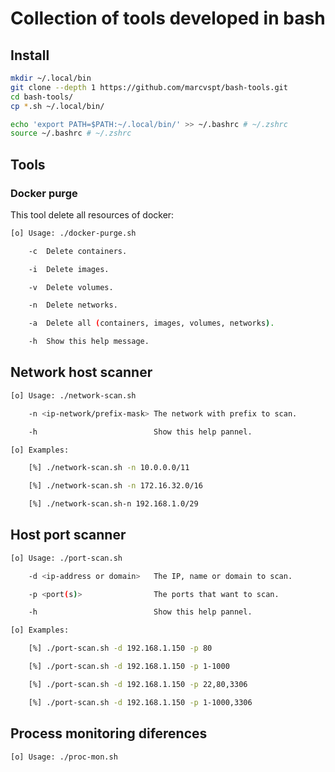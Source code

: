 # Collection of tools developed in bash

## Install
```bash
mkdir ~/.local/bin
git clone --depth 1 https://github.com/marcvspt/bash-tools.git
cd bash-tools/
cp *.sh ~/.local/bin/

echo 'export PATH=$PATH:~/.local/bin/' >> ~/.bashrc # ~/.zshrc
source ~/.bashrc # ~/.zshrc
```

## Tools
### Docker purge
This tool delete all resources of docker:
```bash
[o] Usage: ./docker-purge.sh

	-c 	Delete containers.

	-i 	Delete images.

	-v 	Delete volumes.

	-n 	Delete networks.

	-a 	Delete all (containers, images, volumes, networks).

	-h 	Show this help message.

```

## Network host scanner
```bash
[o] Usage: ./network-scan.sh

	-n <ip-network/prefix-mask>	The network with prefix to scan.

	-h 				            Show this help pannel.

[o] Examples:

	[%] ./network-scan.sh -n 10.0.0.0/11

	[%] ./network-scan.sh -n 172.16.32.0/16

	[%] ./network-scan.sh-n 192.168.1.0/29
```

## Host port scanner
```bash
[o] Usage: ./port-scan.sh

	-d <ip-address or domain>	The IP, name or domain to scan.

	-p <port(s)>			    The ports that want to scan.

	-h 				            Show this help pannel.

[o] Examples:

	[%] ./port-scan.sh -d 192.168.1.150 -p 80

	[%] ./port-scan.sh -d 192.168.1.150 -p 1-1000

	[%] ./port-scan.sh -d 192.168.1.150 -p 22,80,3306

	[%] ./port-scan.sh -d 192.168.1.150 -p 1-1000,3306
```

## Process monitoring diferences
```bash
[o] Usage: ./proc-mon.sh
```